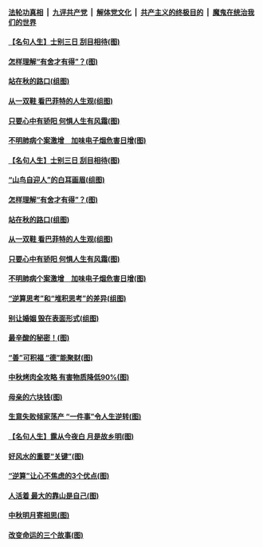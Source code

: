 ####  [法轮功真相](../../../../basic/blob/master/README.md?t=09151039) &nbsp;|&nbsp; [九评共产党](../../../../9ping.md/blob/master/README.md?t=09151039) &nbsp;|&nbsp; [解体党文化](../../../../jtdwh.md/blob/master/README.md?t=09151039)  &nbsp;|&nbsp; [共产主义的终极目的](../../../../gczydzjmd.md/blob/master/README.md?t=09151039) &nbsp;|&nbsp; [魔鬼在统治我们的世界](../../../../mgztzwmdsj.md/blob/master/README.md?t=09151039) 

#### [【名句人生】士别三日 刮目相待(图)](../pages/p8/906988.md?t=09151039) 

#### [怎样理解“有舍才有得”？(图)](../pages/p8/906872.md?t=09151039) 

#### [站在秋的路口(组图)](../pages/p8/906914.md?t=09151039) 

#### [从一双鞋 看巴菲特的人生观(组图)](../pages/p8/907311.md?t=09151039) 

#### [只要心中有骄阳 何惧人生有风霜(图)](../pages/p8/907320.md?t=09151039) 

#### [不明肺病个案激增　加味电子烟危害日增(图)](../pages/p8/907307.md?t=09151039) 

#### [【名句人生】士别三日 刮目相待(图)](../pages/p8/906988.md?t=09151039) 

#### [“山鸟自迎人”的白耳画眉(组图)](../pages/p8/907332.md?t=09151039) 

#### [怎样理解“有舍才有得”？(图)](../pages/p8/906872.md?t=09151039) 

#### [站在秋的路口(组图)](../pages/p8/906914.md?t=09151039) 

#### [从一双鞋 看巴菲特的人生观(组图)](../pages/p8/907311.md?t=09151039) 

#### [只要心中有骄阳 何惧人生有风霜(图)](../pages/p8/907320.md?t=09151039) 

#### [不明肺病个案激增　加味电子烟危害日增(图)](../pages/p8/907307.md?t=09151039) 

#### [“逆算思考”和“堆积思考”的差异(组图)](../pages/p8/907229.md?t=09151039) 

#### [别让婚姻 毁在表面形式(组图)](../pages/p8/907118.md?t=09151039) 

#### [最辛酸的秘密！(图)](../pages/p8/906327.md?t=09151039) 

#### [“善”可积福 “德”能聚财(图)](../pages/p8/906906.md?t=09151039) 

#### [中秋烤肉全攻略 有害物质降低90%(图)](../pages/p8/907227.md?t=09151039) 

#### [母亲的六块钱(图)](../pages/p8/907107.md?t=09151039) 

#### [生意失败倾家荡产 “一件事”令人生逆转(图)](../pages/p8/907101.md?t=09151039) 

#### [【名句人生】露从今夜白 月是故乡明(图)](../pages/p8/906558.md?t=09151039) 

#### [好风水的重要“关键”(图)](../pages/p8/907087.md?t=09151039) 

#### [“逆算”让心不焦虑的3个优点(图)](../pages/p8/907070.md?t=09151039) 

#### [人活着 最大的靠山是自己(图)](../pages/p8/906329.md?t=09151039) 

#### [中秋明月寄相思(图)](../pages/p8/906932.md?t=09151039) 

#### [改变命运的三个故事(图)](../pages/p8/906257.md?t=09151039) 

